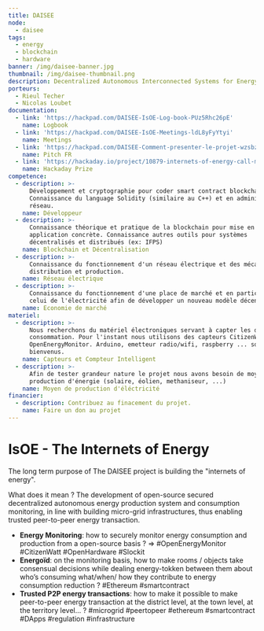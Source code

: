 ```yaml
---
title: DAISEE
node:
  - daisee
tags:
  - energy
  - blockchain
  - hardware
banner: /img/daisee-banner.jpg
thumbnail: /img/daisee-thumbnail.png
description: Decentralized Autonomous Interconnected Systems for Energy Efficiency
porteurs:
  - Rieul Techer
  - Nicolas Loubet
documentation:
  - link: 'https://hackpad.com/DAISEE-IsOE-Log-book-PUz5Rhc26pE'
    name: Logbook
  - link: 'https://hackpad.com/DAISEE-IsOE-Meetings-ldL8yFyYtyi'
    name: Meetings
  - link: 'https://hackpad.com/DAISEE-Comment-presenter-le-projet-wzsbznK1HSO'
    name: Pitch FR
  - link: 'https://hackaday.io/project/10879-internets-of-energy-call-me-daisee'
    name: Hackaday Prize
competence:
  - description: >-
      Développement et cryptographie pour coder smart contract blockchain.
      Connaissance du language Solidity (similaire au C++) et en administration
      réseau.
    name: Développeur
  - description: >-
      Connaissance théorique et pratique de la blockchain pour mise en
      application concrète. Connaissance autres outils pour systèmes
      décentralisés et distribués (ex: IFPS)
    name: Blockchain et Décentralisation
  - description: >-
      Connaissance du fonctionnement d'un réseau électrique et des mécanismes de
      distribution et production.
    name: Réseau électrique
  - description: >-
      Connaissance du fonctionnement d'une place de marché et en particulier
      celui de l'électricité afin de développer un nouveau modèle décentralisé.
    name: Economie de marché
materiel:
  - description: >-
      Nous recherchons du matériel électroniques servant à capter les données de
      consommation. Pour l'instant nous utilisons des capteurs CitizenWatt et
      OpenEnergyMonitor. Arduino, emetteur radio/wifi, raspberry ... sont les
      bienvenus.
    name: Capteurs et Compteur Intelligent
  - description: >-
      Afin de tester grandeur nature le projet nous avons besoin de moyens de
      production d'énergie (solaire, éolien, methaniseur, ...)
    name: Moyen de production d'éléctricité
financier:
  - description: Contribuez au finacement du projet.
    name: Faire un don au projet
---
```

# IsOE - The Internets of Energy

The long term purpose of The DAISEE project is building the "internets of energy".

What does it mean ? The development of open-source secured decentralized autonomous energy production system and consumption monitoring, in line with building micro-grid infrastructures, thus enabling trusted peer-to-peer energy transaction.

* **Energy Monitoring**: how to securely monitor energy consumption and production from a open-source basis ? => #OpenEnergyMonitor #CitizenWatt #OpenHardware #Slockit
* **Energoïd**: on the monitoring basis, how to make rooms / objects take consensual decisions while dealing energy-tokken between them about who’s consuming what/when/ how they contribute to energy consumption reduction ? #Ethereum #smartcontract
* **Trusted P2P energy transactions**: how to make it possible to make peer-to-peer energy transaction at the district level, at the town level, at the territory level… ? #microgrid #peertopeer #ethereum #smartcontract #DApps #regulation #infrastructure
